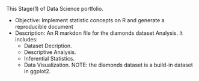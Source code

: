 This Stage(1) of Data Science portfolio.
* Objective: Implement statistic concepts on R and generate a reproducible document
* Description: An R markdon file for the diamonds dataset Analysis. It includes:
    * Dataset Decription.
    * Descriptive Analysis.
    * Inferential Statistics.
    * Data Visualization.
NOTE: the diamonds dataset is a build-in dataset in ggplot2.
